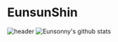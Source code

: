# EunsunShin
![header](https://capsule-render.vercel.app/api?type=wave&color=pink&height=350&section=header&text=EunsunShin&fontSize=90)
![Eunsonny's github stats](https://github-readme-stats.vercel.app/api?username=eunsonny&show_icons=true&theme=dark)

<!--
**eunsonny/eunsonny** is a ✨ _special_ ✨ repository because its `README.md` (this file) appears on your GitHub profile.

Here are some ideas to get you started:

- 🔭 I’m currently working on ...
- 🌱 I’m currently learning ...
- 👯 I’m looking to collaborate on ...
- 🤔 I’m looking for help with ...
- 💬 Ask me about ...
- 📫 How to reach me: ...
- 😄 Pronouns: ...
- ⚡ Fun fact: ...
-->
